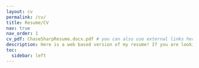 ```yaml
---
layout: cv
permalink: /cv/
title: Resume/CV
nav: true
nav_order: 1
cv_pdf: ChaseSharpResume.docx.pdf # you can also use external links here
description: Here is a web based version of my resume! If you are looking for a pdf, click the icon right above this post!
toc:
  sidebar: left
---
```

